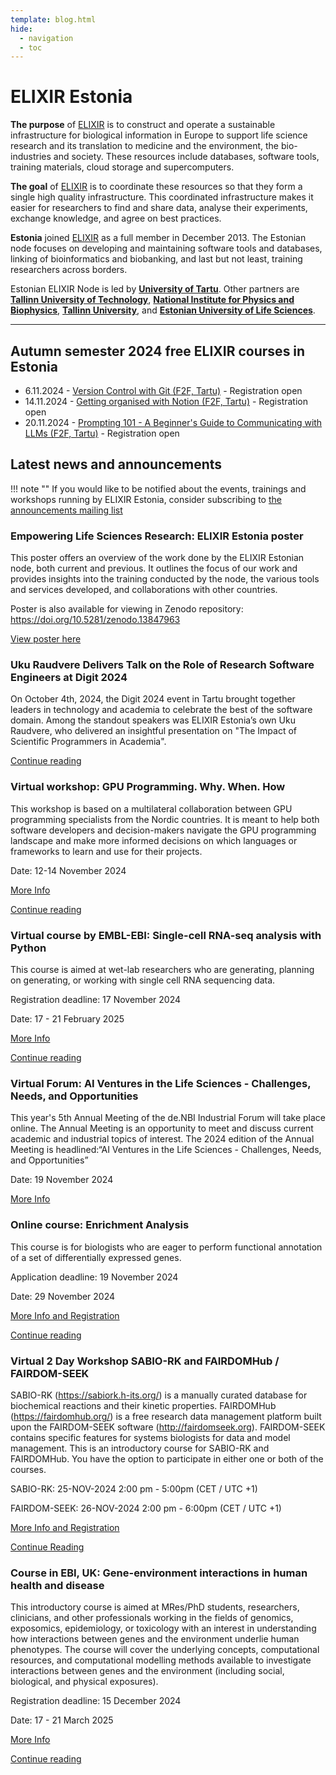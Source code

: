 ```yaml
---
template: blog.html
hide:
  - navigation
  - toc
---
```

# ELIXIR Estonia

**The purpose** of [ELIXIR](https://www.elixir-europe.org) is to construct and
operate a sustainable infrastructure for biological information in Europe to
support life science research and its translation to medicine and the
environment, the bio-industries and society. These resources include databases,
software tools, training materials, cloud storage and supercomputers.

**The goal** of [ELIXIR](https://www.elixir-europe.org) is to coordinate these
resources so that they form a single high quality infrastructure. This
coordinated infrastructure makes it easier for researchers to find and share
data, analyse their experiments, exchange knowledge, and agree on best
practices.

**Estonia** joined [ELIXIR](https://www.elixir-europe.org) as a full member in
December 2013. The Estonian node focuses on developing and maintaining software
tools and databases, linking of bioinformatics and biobanking, and last but not
least, training researchers across borders.

Estonian ELIXIR Node is led by **[University of Tartu](https://www.ut.ee/en)**.
Other partners are
**[Tallinn University of Technology](https://taltech.ee/en)**,
**[National Institute for Physics and Biophysics](https://kbfi.ee/?lang=en)**,
**[Tallinn University](https://www.tlu.ee/en)**, and
**[Estonian University of Life Sciences](https://www.emu.ee/en)**.

---
## Autumn semester 2024 free ELIXIR courses in Estonia 

* 6.11.2024 - [Version Control with Git (F2F, Tartu)](news/posts/2024/Version_control_with_Git.md) - Registration open
* 14.11.2024 - [Getting organised with Notion (F2F, Tartu)](news/posts/2024/Notion.md) - Registration open
* 20.11.2024 - [Prompting 101 - A Beginner's Guide to Communicating with LLMs (F2F, Tartu)](news/posts/2024/prompt_generation.md) - Registration open

<!---
comments

-->

## Latest news and announcements

!!! note ""
    If you would like to be notified about the events, trainings and workshops
    running by ELIXIR Estonia, consider subscribing to [the announcements mailing
    list](https://lists.ut.ee/wws/subscribe/elixir.news?previous_action=edit_list_request)

### Empowering Life Sciences Research: ELIXIR Estonia poster

This poster offers an overview of the work done by the ELIXIR Estonian node, both current and previous. It outlines the focus of our work and provides insights into the training conducted by the node, the various tools and services developed, and collaborations with other countries. 

Poster is also available for viewing in Zenodo repository: https://doi.org/10.5281/zenodo.13847963

[View poster here](news/posts/2024/ELIXIR_Estonia_poster.md)

### Uku Raudvere Delivers Talk on the Role of Research Software Engineers at Digit 2024

On October 4th, 2024, the Digit 2024 event in Tartu brought together leaders in technology and academia to celebrate the best of the software domain. Among the standout speakers was ELIXIR Estonia’s own Uku Raudvere, who delivered an insightful presentation on "The Impact of Scientific Programmers in Academia".

[Continue reading](news/posts/2024/Digit2024.md)

### Virtual workshop: GPU Programming. Why. When. How

This workshop is based on a multilateral collaboration between GPU programming specialists from the Nordic countries. It is meant to help both software developers and decision-makers navigate the GPU programming landscape and make more informed decisions on which languages or frameworks to learn and use for their projects.

Date: 12-14  November 2024

[More Info](https://enccs.se/events/gpu-programming-why-when-how-2024/)

[Continue reading](news/posts/2024/GPU_programming.md)

### Virtual course by EMBL-EBI: Single-cell RNA-seq analysis with Python

This course is aimed at wet-lab researchers who are generating, planning on generating, or working with single cell RNA sequencing data.

Registration deadline: 17 November 2024

Date: 	17 - 21 February 2025

[More Info](https://www.ebi.ac.uk/training/events/single-cell-rna-seq-analysis-with-python-2025/)

[Continue reading](news/posts/2024/single-cell_RNA-seq_analysis_EMBL-EBI.md)

### Virtual Forum: AI Ventures in the Life Sciences - Challenges, Needs, and Opportunities

This year's 5th Annual Meeting of the de.NBI Industrial Forum will take place online. The Annual Meeting is an opportunity to meet and discuss current academic and industrial topics of interest. The 2024 edition of the Annual Meeting is headlined:“AI Ventures in the Life Sciences - Challenges, Needs, and Opportunities”

Date: 19 November 2024

[More Info](https://www.denbi.de/de-nbi-events/1770-5-meeting-if)

### Online course: Enrichment Analysis

This course is for biologists who are eager to perform functional annotation of a set of differentially expressed genes.

Application deadline: 19 November 2024

Date: 29 November 2024

[More Info and Registration](https://www.sib.swiss/training/course/20241129_ENRIC) 

[Continue reading](news/posts/2024/Enrichment_Analysis_nov.md)

### Virtual 2 Day Workshop SABIO-RK and FAIRDOMHub / FAIRDOM-SEEK

SABIO-RK (https://sabiork.h-its.org/) is a manually curated database for biochemical reactions and their kinetic properties. FAIRDOMHub (https://fairdomhub.org/) is a free research data management platform built upon the FAIRDOM-SEEK software (http://fairdomseek.org).  FAIRDOM-SEEK contains specific features for systems biologists for data and model management. This is an introductory course for SABIO-RK and FAIRDOMHub. You have the option to participate in either one or both of the courses.

SABIO-RK: 25-NOV-2024 2:00 pm - 5:00pm (CET / UTC +1)

FAIRDOM-SEEK: 26-NOV-2024 2:00 pm - 6:00pm (CET / UTC +1)

[More Info and Registration](https://www.denbi.de/training-courses-2024/1777-virtual-2-day-workshop-sabio-rk-and-fairdomhub-fairdom-seek) 

[Continue Reading](news/posts/2024/SABIO-RK_FAIRDOMHub-FAIRDOM-SEEK.md)

### Course in EBI, UK: Gene-environment interactions in human health and disease

This introductory course is  aimed at MRes/PhD students, researchers, clinicians, and other professionals working in the fields of genomics, exposomics, epidemiology, or toxicology with an interest in understanding how interactions between genes and the environment underlie human phenotypes. The course will cover the underlying concepts, computational resources, and computational modelling methods available to investigate interactions between genes and the environment (including social, biological, and physical exposures). 

Registration deadline: 15 December 2024

Date: 17 - 21 March 2025

[More Info](https://www.ebi.ac.uk/training/events/gene-environment-interactions-in-human-health-and-disease-2025/)

[Continue reading](news/posts/2024/Gene-environment_interact_EMBL-EBI.md)
